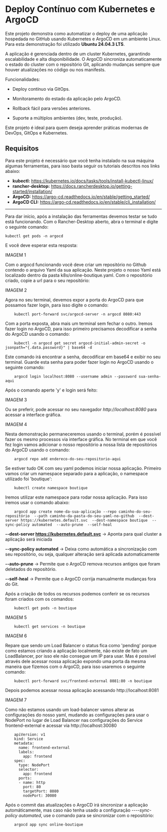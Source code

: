 # Deploy Contínuo com Kubernetes e ArgoCD

Este projeto demonstra como automatizar o deploy de uma aplicação hospedada no GitHub usando Kubernetes e ArgoCD em um ambiente Linux. Para esta demonstração foi utilizado **Ubuntu 24.04.3 LTS**.

A aplicação é gerenciada dentro de um cluster Kubernetes, garantindo escalabilidade e alta disponibilidade. O ArgoCD sincroniza automaticamente o estado do cluster com o repositório Git, aplicando mudanças sempre que houver atualizações no código ou nos manifests.

Funcionalidades:

- Deploy contínuo via GitOps.

- Monitoramento do estado da aplicação pelo ArgoCD.

- Rollback fácil para versões anteriores.

- Suporte a múltiplos ambientes (dev, teste, produção).

Este projeto é ideal para quem deseja aprender práticas modernas de DevOps, GitOps e Kubernetes.


## Requisitos

Para este projeto é necessário que você tenha instalado na sua máquina algumas ferramentas, para isso basta seguir os tutoriais descritos nos links abaixo:

- **kubectl:** <a>https://kubernetes.io/docs/tasks/tools/install-kubectl-linux/</a>
- **rancher-desktop:** <a>https://docs.rancherdesktop.io/getting-started/installation/</a>
- **ArgoCD:** <a>https://argo-cd.readthedocs.io/en/stable/getting_started/</a>
- **ArgoCD CLI:** <a>https://argo-cd.readthedocs.io/en/stable/cli_installation/</a>


***

Para dar início, após a instalação das ferramentas devemos testar se tudo está funcionando. Com o Rancher-Desktop aberto, abra o terminal e digite o seguinte comando:

    kubectl get pods -n argocd

E você deve esperar esta resposta:

IMAGEM 1

Com o argocd funcionando você deve criar um repositório no Github contendo o arquivo Yaml da sua aplicação. Neste projeto o nosso Yaml está localizado dentro da pasta k8s/online-boutique.yaml.
Com o repositório criado, copie a url para o seu repositório:

IMAGEM 2

Agora no seu terminal, devemos expor a porta do ArgoCD para que possamos fazer login, para isso digite o comando:

        kubectl port-forward svc/argocd-server -n argocd 8080:443

Com a porta exposta, abra mais um terminal sem fechar o outro. Iremos fazer login no ArgoCD, para isso primeiro precisamos decodificar a senha do ArgoCD usando o comando:

        kubectl -n argocd get secret argocd-initial-admin-secret -o jsonpath="{.data.password}" | base64 -d

Este comando irá encontrar a senha, decodificar em base64 e exibir no seu terminal. Guarde esta senha para poder fazer login no ArgoCD usando o seguinte comando:

        argocd login localhost:8080 --username admin --password sua-senha-aqui

Após o comando aperte 'y' e login será feito:

IMAGEM 3

Ou se preferir, pode acessar no seu navegador *http://localhost:8080* para acessar a interface gráfica.

IMAGEM 4

Nesta demonstração permaneceremos usando o terminal, porém é possível fazer os mesmo processos via interface gráfica.
No terminal em que você fez login vamos adicionar o nosso repositório a nossa lista de repositórios do ArgoCD usando o comando:

        argocd repo add endereco-do-seu-repositorio-aqui

Se estiver tudo OK com seu yaml podemos iniciar nossa aplicação. Primeiro vamos criar um namespace separado para a aplicação, o namespace utilizado foi 'boutique':

        kubectl create namespace boutique

Iremos utilizar este namespace para rodar nossa aplicação. Para isso iremos usar o comando abaixo:

        argocd app create nome-da-sua-aplicação --repo caminho-do-seu-repositório  --path caminho-da-pasta-do-seu-yaml-no-github  --dest-server https://kubernetes.default.svc  --dest-namespace boutique  --sync-policy automated  --auto-prune  --self-heal
        
**--dest-server https://kubernetes.default.svc** -> Aponta para qual cluster a aplicação será iniciada 

**--sync-policy automated** -> Deixa como automática a sincronização com seu repositório, ou seja, qualquer alteração será aplicada automaticamente

**--auto-prune** -> Permite que o ArgoCD remova recursos antigos que foram deletados do repositório.

**--self-heal** -> Permite que o ArgoCD corrija manualmente mudanças fora do Git.

Após a criação de todos os recursos podemos conferir se os recursos foram criados com os comandos:

        kubectl get pods -n boutique

IMAGEM 5

        kubectl get services -n boutique

IMAGEM 6
        
Repare que sendo um Load Balancer o status fica como 'pending' porque como estamos criando a aplicação localmente, não existe de fato um LoadBalancer, por isso ele não consegue um IP para usar. Mas é possível através dele acessar nossa aplicação expondo uma porta da mesma maneira que fizemos com o ArgoCD, para isso usaremos o seguinte comando:

        kubectl port-forward svc/frontend-external 8081:80 -n boutique

Depois podemos acessar nossa aplicação acessando http://localhost:8081

IMAGEM 7

Como não estamos usando um load-balancer vamos alterar as configurações do nosso yaml, mudando as configurações para usar o NodePort no lugar de Load Balancer nas configurações do Service frontend-external e acessar via http://localhost:30080

        apiVersion: v1
        kind: Service
        metadata:
          name: frontend-external
          labels:
            app: frontend
        spec:
          type: NodePort
          selector:
            app: frontend
          ports:
          - name: http
            port: 80
            targetPort: 8080
            nodePort: 30080

Após o commit das atualizações o ArgoCD irá sincronizar a aplicação automáticamente, mas caso não tenha usado a configuração *----sync-policy automated*, use o comando para se sincronizar com o repositório:

        argocd app sync online-boutique


